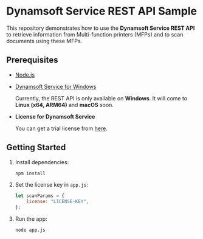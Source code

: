 # Dynamsoft Service REST API Sample
This repository demonstrates how to use the **Dynamsoft Service REST API** to retrieve information from Multi-function printers (MFPs) and to scan documents using these MFPs.

## Prerequisites
- [Node.js](https://nodejs.org/en/download)
- [Dynamsoft Service for Windows](https://www.dynamsoft.com/codepool/downloads/DynamsoftServiceSetup.msi)
    
    Currently, the REST API is only available on **Windows**. It will come to **Linux (x64, ARM64)** and **macOS** soon.
- **License for Dynamsoft Service**

    You can get a trial license from [here](https://www.dynamsoft.com/customer/license/trialLicense?product=dwt).

## Getting Started
1. Install dependencies:

    ```bash
    npm install
    ```

2. Set the license key in `app.js`:

    ```js
    let scanParams = {
        license: "LICENSE-KEY",
    };
    ```
3. Run the app:

    ```bash
    node app.js
    ```